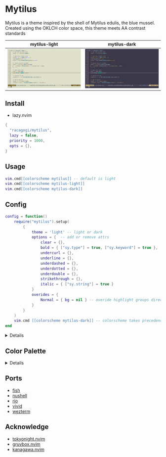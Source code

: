 # Mytilus

Mytilus is a theme inspired by the shell of Mytilus edulis, the blue mussel.
Created using the OKLCH color space,
this theme meets AA contrast standards

|mytilus-light|mytilus-dark|
|---|---|
|![mytilus-light](./asset/mytilus-light.png)|![mytilus-dark](./asset/mytilus-dark.png)|

## Install
		
- lazy.nvim

```lua
{
  "racagogi/mytilus",
  lazy = false,
  priority = 1000,
  opts = {},
}
```
## Usage
		
```lua
vim.cmd[[colorscheme mytilus]] -- default is light
vim.cmd[[colorscheme mytilus-light]]
vim.cmd[[colorscheme mytilus-dark]]
```

## Config	
			
```lua
config = function()
	require("mytilus").setup(
		{
			theme = 'light' -- light or dark
			options = {  -- add or remove attrs
				clear = {},
				bold = { ["sy.type"] = true, ["sy.keyword"] = true },
				undercurl = {},
				underline = {},
				underdashed = {},
				underdotted = {},
				underdouble = {},
				strikethrough = {},
				italic = { ["sy.string"] = true }
			}
			overides = { 
				Normal = { bg = nil } -- overide highlight groups directly
			}
		}
	)
	vim.cmd [[colorscheme mytilus-dark]] -- colorscheme takes precedence over theme
end
```
<details>

## light colors

| | hex | rgb | OKlab |
|---|---|---|
| d0_black | #33323A | [0.199, 0.194, 0.227] |  [0.32, 0.006, -0.014] |
| d0_white | #33342B | [0.199, 0.203, 0.169] |  [0.32, -0.006, 0.014] |
| d1_black | #3D3C45 | [0.24, 0.234, 0.269] |  [0.36, 0.006, -0.014] |
| d1_white | #3D3E35 | [0.239, 0.243, 0.208] |  [0.36, -0.006, 0.014] |
| d2_black | #42414A | [0.26, 0.255, 0.29] |  [0.38, 0.006, -0.014] |
| d2_white | #42433A | [0.26, 0.264, 0.228] |  [0.38, -0.006, 0.014] |
| d3_black | #4D4C55 | [0.302, 0.297, 0.332] |  [0.42, 0.006, -0.014] |
| d3_white | #4D4E45 | [0.302, 0.306, 0.27] |  [0.42, -0.006, 0.014] |
| d1_red | #533334 | [0.325, 0.2, 0.204] |  [0.36, 0.044, 0.014] |
| d1_orange | #53351C | [0.327, 0.209, 0.112] |  [0.36, 0.03, 0.049] |
| d1_yellow | #483C0F | [0.281, 0.237, 0.057] |  [0.36, -0.006, 0.064] |
| d1_chartreuse | #32441E | [0.196, 0.266, 0.117] |  [0.36, -0.041, 0.049] |
| d1_green | #1A4736 | [0.102, 0.277, 0.212] |  [0.36, -0.056, 0.014] |
| d1_cyan | #1B444A | [0.106, 0.266, 0.289] |  [0.36, -0.041, -0.021] |
| d1_blue | #323D51 | [0.197, 0.241, 0.316] |  [0.36, -0.006, -0.036] |
| d1_purple | #473748 | [0.278, 0.214, 0.283] |  [0.36, 0.03, -0.021] |
| d3_red | #6C3D43 | [0.424, 0.241, 0.264] |  [0.42, 0.064, 0.014] |
| d3_orange | #6D4120 | [0.427, 0.254, 0.125] |  [0.42, 0.044, 0.063] |
| d3_yellow | #5C4C04 | [0.362, 0.296, 0.016] |  [0.42, -0.006, 0.084] |
| d3_chartreuse | #3C5622 | [0.237, 0.338, 0.133] |  [0.42, -0.055, 0.063] |
| d3_green | #115A46 | [0.066, 0.354, 0.275] |  [0.42, -0.076, 0.014] |
| d3_cyan | #145662 | [0.08, 0.338, 0.385] |  [0.42, -0.055, -0.036] |
| d3_blue | #3D4D6C | [0.241, 0.301, 0.424] |  [0.42, -0.006, -0.056] |
| d3_purple | #5B4360 | [0.358, 0.262, 0.376] |  [0.42, 0.044, -0.036] |
| v0_black | #F2F0FB | [0.948, 0.942, 0.985] |  [0.96, 0.006, -0.014] |
| v0_white | #F2F3E8 | [0.947, 0.953, 0.908] |  [0.96, -0.006, 0.014] |
| v1_black | #E4E3EE | [0.896, 0.89, 0.933] |  [0.92, 0.006, -0.014] |
| v1_white | #E4E6DB | [0.896, 0.901, 0.857] |  [0.92, -0.006, 0.014] |
| v2_black | #D7D6E1 | [0.845, 0.839, 0.881] |  [0.88, 0.006, -0.014] |
| v2_white | #D7D9CE | [0.844, 0.85, 0.806] |  [0.88, -0.006, 0.014] |
| v3_black | #CAC9D4 | [0.794, 0.788, 0.83] |  [0.84, 0.006, -0.014] |
| v3_white | #CACCC1 | [0.793, 0.799, 0.756] |  [0.84, -0.006, 0.014] |
| v2_red | #F5CCCC | [0.96, 0.799, 0.801] |  [0.88, 0.044, 0.014] |
| v2_orange | #F5CFB2 | [0.961, 0.812, 0.7] |  [0.88, 0.03, 0.049] |
| v2_yellow | #E4D8A8 | [0.896, 0.846, 0.658] |  [0.88, -0.006, 0.064] |
| v2_chartreuse | #CAE1B4 | [0.791, 0.881, 0.707] |  [0.88, -0.041, 0.049] |
| v2_green | #B4E4CF | [0.708, 0.895, 0.811] |  [0.88, -0.056, 0.014] |
| v2_cyan | #B5E1E7 | [0.709, 0.881, 0.907] |  [0.88, -0.041, -0.021] |
| v2_blue | #CAD8F0 | [0.793, 0.848, 0.942] |  [0.88, -0.006, -0.036] |
| v2_purple | #E4D0E5 | [0.895, 0.815, 0.899] |  [0.88, 0.03, -0.021] |


### contrast

| | v0_black | v0_white | v1_black | v1_white | v2_black | v2_white |
|---|---|---|---|---|---|---|
| d0_black      | AAA | AAA | AAA | AAA | AAA | AAA |
| d0_white      | AAA | AAA | AAA | AAA | AAA | AAA |
| d1_black      | AAA | AAA | AAA | AAA | AAA | AAA |
| d1_white      | AAA | AAA | AAA | AAA | AAA | AAA |
| d2_black      | AAA | AAA | AAA | AAA | AA  | AAA |
| d2_white      | AAA | AAA | AAA | AAA | AA  | AA  |
| d3_black      | AAA | AAA | AA  | AA  | AA  | AA  |
| d3_white      | AAA | AAA | AA  | AA  | AA  | AA  |
| d1_red        | AAA | AAA | AAA | AAA | AAA | AAA |
| d1_orange     | AAA | AAA | AAA | AAA | AAA | AAA |
| d1_yellow     | AAA | AAA | AAA | AAA | AAA | AAA |
| d1_chartreuse | AAA | AAA | AAA | AAA | AAA | AAA |
| d1_green      | AAA | AAA | AAA | AAA | AAA | AAA |
| d1_cyan       | AAA | AAA | AAA | AAA | AAA | AAA |
| d1_blue       | AAA | AAA | AAA | AAA | AAA | AAA |
| d1_purple     | AAA | AAA | AAA | AAA | AAA | AAA |
| d3_red        | AAA | AAA | AA  | AA  | AA  | AA  |
| d3_orange     | AAA | AAA | AA  | AA  | AA  | AA  |
| d3_yellow     | AAA | AAA | AA  | AA  | AA  | AA  |
| d3_chartreuse | AAA | AAA | AA  | AA  | AA  | AA  |
| d3_green      | AAA | AAA | AA  | AA  | AA  | AA  |
| d3_cyan       | AAA | AAA | AA  | AA  | AA  | AA  |
| d3_blue       | AAA | AAA | AA  | AA  | AA  | AA  |
| d3_purple     | AAA | AAA | AA  | AA  | AA  | AA  |


| | v3_black | v3_white | v2_red | v2_orange | v2_yellow | v2_chartreuse | v2_green | v2_cyan | v2_blue | v2_purple |
|---|---|---|---|---|---|---|---|---|---|---|
| d0_black      | AAA | AAA | AAA | AAA | AAA | AAA | AAA | AAA | AAA | AAA |
| d0_white      | AAA | AAA | AAA | AAA | AAA | AAA | AAA | AAA | AAA | AAA |
| d1_black      | AA  | AA  | AAA | AAA | AAA | AAA | AAA | AAA | AAA | AAA |
| d1_white      | AA  | AA  | AAA | AAA | AAA | AAA | AAA | AAA | AAA | AAA |
| d2_black      | AA  | AA  | AA  | AA  | AAA | AAA | AAA | AAA | AA  | AA  |
| d2_white      | AA  | AA  | AA  | AA  | AA  | AAA | AAA | AAA | AA  | AA  |
| d3_black      | AA  | AA  | AA  | AA  | AA  | AA  | AA  | AA  | AA  | AA  |
| d3_white      | AA  | AA  | AA  | AA  | AA  | AA  | AA  | AA  | AA  | AA  |
| d1_red        | AA  | AA  | AAA | AAA | AAA | AAA | AAA | AAA | AAA | AAA |
| d1_orange     | AA  | AA  | AAA | AAA | AAA | AAA | AAA | AAA | AAA | AAA |
| d1_yellow     | AA  | AA  | AAA | AAA | AAA | AAA | AAA | AAA | AAA | AAA |
| d1_chartreuse | AA  | AA  | AAA | AAA | AAA | AAA | AAA | AAA | AAA | AAA |
| d1_green      | AA  | AA  | AAA | AAA | AAA | AAA | AAA | AAA | AAA | AAA |
| d1_cyan       | AA  | AA  | AAA | AAA | AAA | AAA | AAA | AAA | AAA | AAA |
| d1_blue       | AA  | AA  | AAA | AAA | AAA | AAA | AAA | AAA | AAA | AAA |
| d1_purple     | AA  | AA  | AAA | AAA | AAA | AAA | AAA | AAA | AAA | AAA |
| d3_red        | AA  | AA  | AA  | AA  | AA  | AA  | AA  | AA  | AA  | AA  |
| d3_orange     | AA  | AA  | AA  | AA  | AA  | AA  | AA  | AA  | AA  | AA  |
| d3_yellow     | AA  | AA  | AA  | AA  | AA  | AA  | AA  | AA  | AA  | AA  |
| d3_chartreuse | AA  | AA  | AA  | AA  | AA  | AA  | AA  | AA  | AA  | AA  |
| d3_green      | AA  | AA  | AA  | AA  | AA  | AA  | AA  | AA  | AA  | AA  |
| d3_cyan       | AA  | AA  | AA  | AA  | AA  | AA  | AA  | AA  | AA  | AA  |
| d3_blue       | AA  | AA  | AA  | AA  | AA  | AA  | AA  | AA  | AA  | AA  |
| d3_purple     | AA  | AA  | AA  | AA  | AA  | AA  | AA  | AA  | AA  | AA  |


## dark colors

| | hex | rgb | OKlab |
|---|---|---|
| d0_black | #EBEAF5 | [0.922, 0.916, 0.959] |  [0.94, 0.006, -0.014] |
| d0_white | #EBECE1 | [0.921, 0.927, 0.883] |  [0.94, -0.006, 0.014] |
| d1_black | #DEDCE7 | [0.87, 0.864, 0.907] |  [0.9, 0.006, -0.014] |
| d1_white | #DEDFD4 | [0.87, 0.875, 0.831] |  [0.9, -0.006, 0.014] |
| d2_black | #D1CFDA | [0.819, 0.813, 0.856] |  [0.86, 0.006, -0.014] |
| d2_white | #D1D2C7 | [0.819, 0.824, 0.781] |  [0.86, -0.006, 0.014] |
| d3_black | #C4C2CD | [0.769, 0.763, 0.805] |  [0.82, 0.006, -0.014] |
| d3_white | #C4C5BA | [0.768, 0.773, 0.731] |  [0.82, -0.006, 0.014] |
| d1_red | #FCD2D3 | [0.987, 0.825, 0.826] |  [0.9, 0.044, 0.014] |
| d1_orange | #FCD6B9 | [0.987, 0.838, 0.725] |  [0.9, 0.03, 0.049] |
| d1_yellow | #EBDEAE | [0.921, 0.872, 0.683] |  [0.9, -0.006, 0.064] |
| d1_chartreuse | #D0E7BB | [0.817, 0.907, 0.732] |  [0.9, -0.041, 0.049] |
| d1_green | #BBEBD5 | [0.733, 0.921, 0.836] |  [0.9, -0.056, 0.014] |
| d1_cyan | #BBE7EE | [0.735, 0.907, 0.933] |  [0.9, -0.041, -0.021] |
| d1_blue | #D1DFF7 | [0.818, 0.874, 0.969] |  [0.9, -0.006, -0.036] |
| d1_purple | #EBD6EC | [0.921, 0.84, 0.925] |  [0.9, 0.03, -0.021] |
| d3_red | #EBB3B9 | [0.923, 0.703, 0.724] |  [0.82, 0.064, 0.014] |
| d3_orange | #ECB894 | [0.925, 0.72, 0.582] |  [0.82, 0.044, 0.063] |
| d3_yellow | #D6C485 | [0.839, 0.767, 0.52] |  [0.82, -0.006, 0.084] |
| d3_chartreuse | #B1D097 | [0.694, 0.815, 0.591] |  [0.82, -0.055, 0.063] |
| d3_green | #91D5BC | [0.569, 0.834, 0.738] |  [0.82, -0.076, 0.014] |
| d3_cyan | #92D0DD | [0.573, 0.815, 0.868] |  [0.82, -0.055, -0.036] |
| d3_blue | #B2C4EA | [0.697, 0.77, 0.916] |  [0.82, -0.006, -0.056] |
| d3_purple | #D5B9DB | [0.837, 0.724, 0.858] |  [0.82, 0.044, -0.036] |
| v0_black | #292830 | [0.16, 0.155, 0.187] |  [0.28, 0.006, -0.014] |
| v0_white | #292A21 | [0.16, 0.164, 0.131] |  [0.28, -0.006, 0.014] |
| v1_black | #33323A | [0.199, 0.194, 0.227] |  [0.32, 0.006, -0.014] |
| v1_white | #33342B | [0.199, 0.203, 0.169] |  [0.32, -0.006, 0.014] |
| v2_black | #3D3C45 | [0.24, 0.234, 0.269] |  [0.36, 0.006, -0.014] |
| v2_white | #3D3E35 | [0.239, 0.243, 0.208] |  [0.36, -0.006, 0.014] |
| v3_black | #48464F | [0.281, 0.276, 0.311] |  [0.4, 0.006, -0.014] |
| v3_white | #48493F | [0.281, 0.285, 0.249] |  [0.4, -0.006, 0.014] |
| v2_red | #533334 | [0.325, 0.2, 0.204] |  [0.36, 0.044, 0.014] |
| v2_orange | #53351C | [0.327, 0.209, 0.112] |  [0.36, 0.03, 0.049] |
| v2_yellow | #483C0F | [0.281, 0.237, 0.057] |  [0.36, -0.006, 0.064] |
| v2_chartreuse | #32441E | [0.196, 0.266, 0.117] |  [0.36, -0.041, 0.049] |
| v2_green | #1A4736 | [0.102, 0.277, 0.212] |  [0.36, -0.056, 0.014] |
| v2_cyan | #1B444A | [0.106, 0.266, 0.289] |  [0.36, -0.041, -0.021] |
| v2_blue | #323D51 | [0.197, 0.241, 0.316] |  [0.36, -0.006, -0.036] |
| v2_purple | #473748 | [0.278, 0.214, 0.283] |  [0.36, 0.03, -0.021] |


### contrast

| | v0_black | v0_white | v1_black | v1_white | v2_black | v2_white |
|---|---|---|---|---|---|---|
| d0_black      | AAA | AAA | AAA | AAA | AAA | AAA |
| d0_white      | AAA | AAA | AAA | AAA | AAA | AAA |
| d1_black      | AAA | AAA | AAA | AAA | AAA | AAA |
| d1_white      | AAA | AAA | AAA | AAA | AAA | AAA |
| d2_black      | AAA | AAA | AAA | AAA | AAA | AAA |
| d2_white      | AAA | AAA | AAA | AAA | AAA | AAA |
| d3_black      | AAA | AAA | AAA | AAA | AA  | AA  |
| d3_white      | AAA | AAA | AAA | AAA | AA  | AA  |
| d1_red        | AAA | AAA | AAA | AAA | AAA | AAA |
| d1_orange     | AAA | AAA | AAA | AAA | AAA | AAA |
| d1_yellow     | AAA | AAA | AAA | AAA | AAA | AAA |
| d1_chartreuse | AAA | AAA | AAA | AAA | AAA | AAA |
| d1_green      | AAA | AAA | AAA | AAA | AAA | AAA |
| d1_cyan       | AAA | AAA | AAA | AAA | AAA | AAA |
| d1_blue       | AAA | AAA | AAA | AAA | AAA | AAA |
| d1_purple     | AAA | AAA | AAA | AAA | AAA | AAA |
| d3_red        | AAA | AAA | AAA | AAA | AA  | AA  |
| d3_orange     | AAA | AAA | AAA | AAA | AA  | AA  |
| d3_yellow     | AAA | AAA | AAA | AAA | AA  | AA  |
| d3_chartreuse | AAA | AAA | AAA | AAA | AA  | AA  |
| d3_green      | AAA | AAA | AAA | AAA | AA  | AA  |
| d3_cyan       | AAA | AAA | AAA | AAA | AA  | AA  |
| d3_blue       | AAA | AAA | AAA | AAA | AA  | AA  |
| d3_purple     | AAA | AAA | AAA | AAA | AA  | AA  |


| | v3_black | v3_white | v2_red | v2_orange | v2_yellow | v2_chartreuse | v2_green | v2_cyan | v2_blue | v2_purple |
|---|---|---|---|---|---|---|---|---|---|---|
| d0_black      | AAA | AAA | AAA | AAA | AAA | AAA | AAA | AAA | AAA | AAA |
| d0_white      | AAA | AAA | AAA | AAA | AAA | AAA | AAA | AAA | AAA | AAA |
| d1_black      | AA  | AA  | AAA | AAA | AAA | AAA | AAA | AAA | AAA | AAA |
| d1_white      | AA  | AA  | AAA | AAA | AAA | AAA | AAA | AAA | AAA | AAA |
| d2_black      | AA  | AA  | AAA | AAA | AAA | AA  | AA  | AA  | AAA | AAA |
| d2_white      | AA  | AA  | AAA | AAA | AAA | AA  | AA  | AA  | AAA | AAA |
| d3_black      | AA  | AA  | AA  | AA  | AA  | AA  | AA  | AA  | AA  | AA  |
| d3_white      | AA  | AA  | AA  | AA  | AA  | AA  | AA  | AA  | AA  | AA  |
| d1_red        | AA  | AA  | AAA | AAA | AAA | AAA | AAA | AAA | AAA | AAA |
| d1_orange     | AA  | AA  | AAA | AAA | AAA | AAA | AAA | AAA | AAA | AAA |
| d1_yellow     | AA  | AA  | AAA | AAA | AAA | AAA | AAA | AAA | AAA | AAA |
| d1_chartreuse | AA  | AA  | AAA | AAA | AAA | AAA | AAA | AAA | AAA | AAA |
| d1_green      | AAA | AA  | AAA | AAA | AAA | AAA | AAA | AAA | AAA | AAA |
| d1_cyan       | AA  | AA  | AAA | AAA | AAA | AAA | AAA | AAA | AAA | AAA |
| d1_blue       | AA  | AA  | AAA | AAA | AAA | AAA | AAA | AAA | AAA | AAA |
| d1_purple     | AA  | AA  | AAA | AAA | AAA | AAA | AAA | AAA | AAA | AAA |
| d3_red        | AA  | AA  | AA  | AA  | AA  | AA  | AA  | AA  | AA  | AA  |
| d3_orange     | AA  | AA  | AA  | AA  | AA  | AA  | AA  | AA  | AA  | AA  |
| d3_yellow     | AA  | AA  | AA  | AA  | AA  | AA  | AA  | AA  | AA  | AA  |
| d3_chartreuse | AA  | AA  | AA  | AA  | AA  | AA  | AA  | AA  | AA  | AA  |
| d3_green      | AA  | AA  | AA  | AA  | AA  | AA  | AA  | AA  | AA  | AA  |
| d3_cyan       | AA  | AA  | AA  | AA  | AA  | AA  | AA  | AA  | AA  | AA  |
| d3_blue       | AA  | AA  | AA  | AA  | AA  | AA  | AA  | AA  | AA  | AA  |
| d3_purple     | AA  | AA  | AA  | AA  | AA  | AA  | AA  | AA  | AA  | AA  |



</details>

## Color Palette

<details>

```lua
---@class Palette
---@field tc TerminalColor
---@field di Diagnostic
---@field fg Foreground
---@field bg Background
---@field sy Syntax
---@field df Diff
---@field rb Rainbow
---@field at Attr
---@field ui UI

---@class TerminalColor
---@field black         Color
---@field red           Color
---@field orange        Color
---@field yellow        Color
---@field green         Color
---@field mint          Color
---@field cyan          Color
---@field blue          Color
---@field magenta       Color
---@field white         Color
---@field bright_black  Color
---@field bright_white  Color

---@class Diagnostic
---@field error         Color
---@field warn          Color
---@field ok            Color
---@field info          Color
---@field hint          Color

---@class Rainbow
---@field rb1           Color
---@field rb2           Color
---@field rb3           Color
---@field rb4           Color
---@field rb5           Color
---@field rb6           Color
---@field rb7           Color

---@class Diff
---@field delete        Color
---@field add           Color
---@field change        Color
---@field difftext      Color

---@class Attr
---@field clear         Color
---@field bold          Color
---@field strikethrough Color
---@field underline     Color
---@field undercurl     Color
---@field underdouble   Color
---@field underdotted   Color
---@field underdashed   Color
---@field italic        Color

---@class Foreground
---@field strong        Color
---@field text          Color
---@field comment       Color

---@class Background
---@field float         Color
---@field plain	        Color
---@field visual        Color

---@class UI
---@field important  Color
---@field warning    Color
---@field info       Color
---@field hint       Color
---@field select     Color
---@field note       Color
---@field doc        Color
---@field sign       Color
---@field cursorline Color
---@field bar        Bar
---@field board      Board
---@field border     Color
---@field inactive   Color
---@field cursor     Color
---@field dir        Color
---@field fold       Color
---@field nontext    Color
---@field candidate  Color
---@field pmenu      Color
---@field pselect    Color

---@class Bar
---@field active     Color
---@field inactive   Color

---@class Board
---@field light      Color
---@field dark       Color

---@class Syntax
---@field keyword    Color
---@field constant   Color
---@field type       Color
---@field macro      Color
---@field functions  Color
---@field statement  Color
---@field modifier   Color
---@field operator   Color
---@field string     Color
---@field symbol     Color
---@field struct     Color
---@field member     Color
---@field parameter  Color
---@field variable   Color
---@field construct  Color
---@field special    Color
```
</details>
	
## Ports

- [fish](./themes/fish)
- [nushell](./themes/nu)
- [rio](./themes/rio)
- [vivid](./themes/vivid)
- [wezterm](./themes/wezterm)

## Acknowledge

- [tokyonight.nvim](https://github.com/folke/tokyonight.nvim)
- [gruvbox.nvim](https://github.com/ellisonleao/gruvbox.nvim)
- [kanagawa.nvim](https://github.com/rebelot/kanagawa.nvim)
